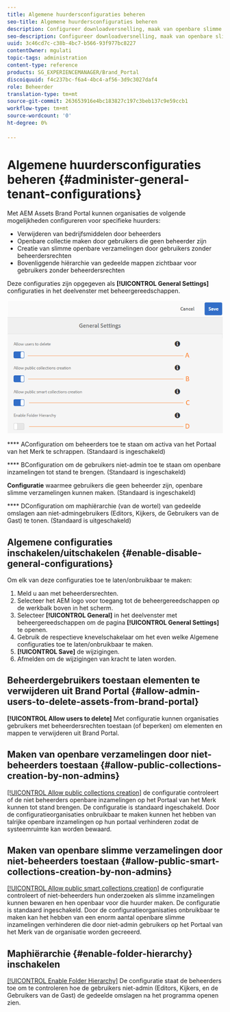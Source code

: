```yaml
---
title: Algemene huurdersconfiguraties beheren
seo-title: Algemene huurdersconfiguraties beheren
description: Configureer downloadversnelling, maak van openbare slimme verzamelingen, maak van openbare verzamelingen en stel beheerders in staat elementen op huurders te verwijderen.
seo-description: Configureer downloadversnelling, maak van openbare slimme verzamelingen, maak van openbare verzamelingen en stel beheerders in staat elementen op huurders te verwijderen.
uuid: 3c46cd7c-c38b-4bc7-b566-93f977bc8227
contentOwner: mgulati
topic-tags: administration
content-type: reference
products: SG_EXPERIENCEMANAGER/Brand_Portal
discoiquuid: f4c237bc-f6a4-4bc4-af56-3d9c3027daf4
role: Beheerder
translation-type: tm+mt
source-git-commit: 263653916e4bc183827c197c3beb137c9e59ccb1
workflow-type: tm+mt
source-wordcount: '0'
ht-degree: 0%

---
```



# Algemene huurdersconfiguraties beheren {#administer-general-tenant-configurations}

Met AEM Assets Brand Portal kunnen organisaties de volgende mogelijkheden configureren voor specifieke huurders:

* Verwijderen van bedrijfsmiddelen door beheerders
* Openbare collectie maken door gebruikers die geen beheerder zijn
* Creatie van slimme openbare verzamelingen door gebruikers zonder beheerdersrechten
* Bovenliggende hiërarchie van gedeelde mappen zichtbaar voor gebruikers zonder beheerdersrechten

Deze configuraties zijn opgegeven als **[!UICONTROL General Settings]** configuraties in het deelvenster met beheergereedschappen.

![](assets/general-config.png)

****   AConfiguration om beheerders toe te staan om activa van het Portaal van het Merk te schrappen. (Standaard is ingeschakeld)

****   BConfiguration om de gebruikers niet-admin toe te staan om openbare inzamelingen tot stand te brengen. (Standaard is ingeschakeld)

**Configuratie**   waarmee gebruikers die geen beheerder zijn, openbare slimme verzamelingen kunnen maken. (Standaard is ingeschakeld)

****  DConfiguration om maphiërarchie (van de wortel) van gedeelde omslagen aan niet-admingebruikers (Editors, Kijkers, de Gebruikers van de Gast) te tonen. (Standaard is uitgeschakeld)

## Algemene configuraties inschakelen/uitschakelen {#enable-disable-general-configurations}

Om elk van deze configuraties toe te laten/onbruikbaar te maken:

1. Meld u aan met beheerdersrechten.
1. Selecteer het AEM logo voor toegang tot de beheergereedschappen op de werkbalk boven in het scherm.
1. Selecteer **[!UICONTROL General]** in het deelvenster met beheergereedschappen om de pagina **[!UICONTROL General Settings]** te openen.
1. Gebruik de respectieve knevelschakelaar om het even welke Algemene configuraties toe te laten/onbruikbaar te maken.
1. **[!UICONTROL Save]** de wijzigingen.
1. Afmelden om de wijzigingen van kracht te laten worden.

## Beheerdergebruikers toestaan elementen te verwijderen uit Brand Portal {#allow-admin-users-to-delete-assets-from-brand-portal}

**[!UICONTROL Allow users to delete]** Met configuratie kunnen organisaties gebruikers met beheerdersrechten toestaan (of beperken) om elementen en mappen te verwijderen uit Brand Portal.

## Maken van openbare verzamelingen door niet-beheerders toestaan {#allow-public-collections-creation-by-non-admins}

[[!UICONTROL Allow public collections creation]](../using/brand-portal-share-collection.md#main-pars-text-1915052376) de configuratie controleert of de niet beheerders openbare inzamelingen op het Portaal van het Merk kunnen tot stand brengen. De configuratie is standaard ingeschakeld. Door de configuratieorganisaties onbruikbaar te maken kunnen het hebben van talrijke openbare inzamelingen op hun portaal verhinderen zodat de systeemruimte kan worden bewaard.

## Maken van openbare slimme verzamelingen door niet-beheerders toestaan {#allow-public-smart-collections-creation-by-non-admins}

[[!UICONTROL Allow public smart collections creation]](../using/brand-portal-searching.md#main-pars-header-500620467) de configuratie controleert of niet-beheerders hun onderzoeken als slimme inzamelingen kunnen bewaren en hen openbaar voor die huurder maken. De configuratie is standaard ingeschakeld. Door de configuratieorganisaties onbruikbaar te maken kan het hebben van een enorm aantal openbare slimme inzamelingen verhinderen die door niet-admin gebruikers op het Portaal van het Merk van de organisatie worden gecreeerd.

<!-- 
## Allow download acceleration {#allow-download-acceleration}

[[!UICONTROL Allow download acceleration]](../using/accelerated-download.md) configuration lets the organizations to allow accelerated downloads of assets from Brand Portal and shared links, by integrating with IBM Aspera Connect that is an install-on-demand application. The application uses proprietary technology to remove TCP overheads.
-->

## Maphiërarchie {#enable-folder-hierarchy} inschakelen

[[!UICONTROL Enable Folder Hierarchy]](../using/brand-portal-sharing-folders.md#non-admin-user-access-to-shared-folders) De configuratie staat de beheerders toe om te controleren hoe de gebruikers niet-admin (Editors, Kijkers, en de Gebruikers van de Gast) de gedeelde omslagen na het programma openen zien.
